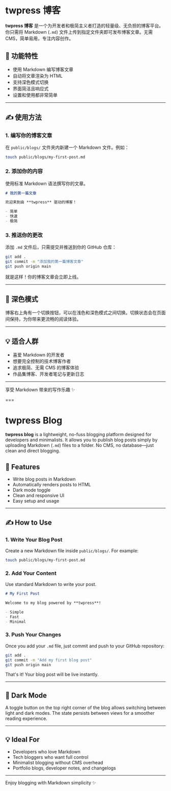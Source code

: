 # twpress 博客

**twpress 博客** 是一个为开发者和极简主义者打造的轻量级、无负担的博客平台。你只需将 Markdown (`.md`) 文件上传到指定文件夹即可发布博客文章。无需 CMS，简单易用，专注内容创作。

## 🚀 功能特性

- 使用 Markdown 编写博客文章  
- 自动将文章渲染为 HTML  
- 支持深色模式切换  
- 界面简洁且响应式  
- 设置和使用都非常简单  

---

## ✍️ 使用方法

### 1. **编写你的博客文章**

在 `public/blogs/` 文件夹内新建一个 Markdown 文件。例如：

```bash
touch public/blogs/my-first-post.md
```

### 2. **添加你的内容**

使用标准 Markdown 语法撰写你的文章。

```markdown
# 我的第一篇文章

欢迎来到由 **twpress** 驱动的博客！

- 简单  
- 快速  
- 极简  
```

### 3. **推送你的更改**

添加 `.md` 文件后，只需提交并推送到你的 GitHub 仓库：

```bash
git add .
git commit -m "添加我的第一篇博客文章"
git push origin main
```

就是这样！你的博客文章会立即上线。

---

## 🌙 深色模式

博客右上角有一个切换按钮，可以在浅色和深色模式之间切换。切换状态会在页面间保持，为你带来更流畅的阅读体验。

---

## 💡 适合人群

- 喜爱 Markdown 的开发者  
- 想要完全控制的技术博客作者  
- 追求极简、无需 CMS 的博客体验  
- 作品集博客、开发者笔记与更新日志  

---

享受 Markdown 带来的写作乐趣 ✨

===

# twpress Blog

**twpress blog** is a lightweight, no-fuss blogging platform designed for developers and minimalists. It allows you to publish blog posts simply by uploading Markdown (`.md`) files to a folder. No CMS, no database—just clean and direct blogging.

## 🚀 Features

- Write blog posts in Markdown  
- Automatically renders posts to HTML  
- Dark mode toggle  
- Clean and responsive UI  
- Easy setup and usage  

---

## ✍️ How to Use

### 1. **Write Your Blog Post**

Create a new Markdown file inside `public/blogs/`. For example:

```bash
touch public/blogs/my-first-post.md
```

### 2. **Add Your Content**

Use standard Markdown to write your post.

```markdown
# My First Post

Welcome to my blog powered by **twpress**!

- Simple  
- Fast  
- Minimal  
```

### 3. **Push Your Changes**

Once you add your `.md` file, just commit and push to your GitHub repository:

```bash
git add .
git commit -m "Add my first blog post"
git push origin main
```

That's it! Your blog post will be live instantly.

---

## 🌙 Dark Mode

A toggle button on the top right corner of the blog allows switching between light and dark modes. The state persists between views for a smoother reading experience.

---

## 💡 Ideal For

- Developers who love Markdown  
- Tech bloggers who want full control  
- Minimalist blogging without CMS overhead  
- Portfolio blogs, developer notes, and changelogs  

---

Enjoy blogging with Markdown simplicity ✨
